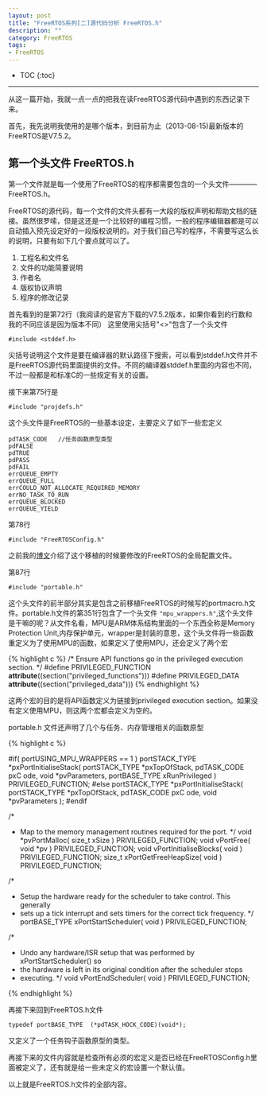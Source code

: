 ```yaml
---
layout: post
title: "FreeRTOS系列[二]源代码分析 FreeRTOS.h"
description: ""
category: FreeRTOS
tags: 
- FreeRTOS
---
```


* TOC
{:toc}
<hr/>

从这一篇开始，我就一点一点的把我在读FreeRTOS源代码中遇到的东西记录下来。


首先，我先说明我使用的是哪个版本，到目前为止（2013-08-15)最新版本的FreeRTOS是V7.5.2。

## 第一个头文件 FreeRTOS.h

第一个文件就是每一个使用了FreeRTOS的程序都需要包含的一个头文件————FreeRTOS.h。

FreeRTOS的源代码，每一个文件的文件头都有一大段的版权声明和帮助文档的链接。虽然很罗嗦，但是这还是一个比较好的编程习惯，一般的程序编辑器都是可以自动插入预先设定好的一段版权说明的。对于我们自己写的程序，不需要写这么长的说明，只要有如下几个要点就可以了。

1.  工程名和文件名
2.  文件的功能简要说明
3.  作者名
4.  版权协议声明
5.  程序的修改记录


首先看到的是第72行（我阅读的是官方下载的V7.5.2版本，如果你看到的行数和我的不同应该是因为版本不同）
这里使用尖括号"<>"包含了一个头文件

    #include <stddef.h>

尖括号说明这个文件是要在编译器的默认路径下搜索，可以看到stddef.h文件并不是FreeRTOS源代码里面提供的文件。不同的编译器stddef.h里面的内容也不同，不过一般都是和标准C的一些规定有关的设置。

接下来第75行是

    #include "projdefs.h"

这个头文件是FreeRTOS的一些基本设定，主要定义了如下一些宏定义

    pdTASK_CODE   //任务函数原型类型
    pdFALSE
    pdTRUE
    pdPASS
    pdFAIL
    errQUEUE_EMPTY
    errQUEUE_FULL
    errCOULD_NOT_ALLOCATE_REQUIRED_MEMORY
    errNO_TASK_TO_RUN
    errQUEUE_BLOCKED
    errQUEUE_YIELD


第78行

    #include "FreeRTOSConfig.h"

之前我的[博文](/freertos/2013/07/30/freertostransplant)介绍了这个移植的时候要修改的FreeRTOS的全局配置文件。

第87行

    #include "portable.h"

这个头文件的前半部分其实是包含之前移植FreeRTOS的时候写的portmacro.h文件。portable.h文件的第351行包含了一个头文件 `"mpu_wrappers.h"`,这个头文件是干嘛的呢？从文件名看，MPU是ARM体系结构里面的一个东西全称是Memory Protection Unit,内存保护单元，wrapper是封装的意思，这个头文件将一些函数重定义为了使用MPU的函数，如果定义了使用MPU，还会定义了两个宏

{% highlight c %}
/* Ensure API functions go in the privileged execution section. */
#define PRIVILEGED_FUNCTION __attribute__((section("privileged_functions")))
#define PRIVILEGED_DATA __attribute__((section("privileged_data")))
{% endhighlight %}
    
这两个宏的目的是将API函数定义为链接到privileged execution section。如果没有定义使用MPU，则这两个宏都会定义为空的。

portable.h 文件还声明了几个与任务、内存管理相关的函数原型

{%  highlight c %}

#if( portUSING_MPU_WRAPPERS == 1 )
    portSTACK_TYPE *pxPortInitialiseStack( portSTACK_TYPE *pxTopOfStack, pdTASK_CODE pxC    ode, void *pvParameters, portBASE_TYPE xRunPrivileged ) PRIVILEGED_FUNCTION;
#else
    portSTACK_TYPE *pxPortInitialiseStack( portSTACK_TYPE *pxTopOfStack, pdTASK_CODE pxC    ode, void *pvParameters );
#endif

/*
 * Map to the memory management routines required for the port.
 */
void *pvPortMalloc( size_t xSize ) PRIVILEGED_FUNCTION;
void vPortFree( void *pv ) PRIVILEGED_FUNCTION;
void vPortInitialiseBlocks( void ) PRIVILEGED_FUNCTION;
size_t xPortGetFreeHeapSize( void ) PRIVILEGED_FUNCTION;

/*
 * Setup the hardware ready for the scheduler to take control.  This generally
 * sets up a tick interrupt and sets timers for the correct tick frequency.
 */
 portBASE_TYPE xPortStartScheduler( void ) PRIVILEGED_FUNCTION;
 
/*
 * Undo any hardware/ISR setup that was performed by xPortStartScheduler() so
 * the hardware is left in its original condition after the scheduler stops
 * executing.
 */
void vPortEndScheduler( void ) PRIVILEGED_FUNCTION;

{%  endhighlight %}

再接下来回到FreeRTOS.h文件

    typedef portBASE_TYPE  (*pdTASK_HOCK_CODE)(void*);

又定义了一个任务钩子函数原型的类型。

再接下来的文件内容就是检查所有必须的宏定义是否已经在FreeRTOSConfig.h里面被定义了，还有就是给一些未定义的宏设置一个默认值。


以上就是FreeRTOS.h文件的全部内容。

